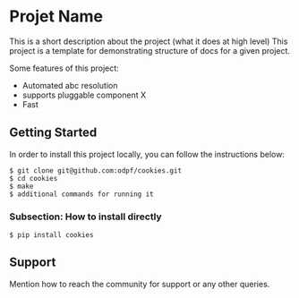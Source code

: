 # Projet Name

This is a short description about the project (what it does at high level) This project is a template for demonstrating structure of docs for a given project.

Some features of this project:
- Automated abc resolution
- supports pluggable component X
- Fast


## Getting Started

In order to install this project locally, you can follow the instructions below:
```
$ git clone git@github.com:odpf/cookies.git
$ cd cookies
$ make
$ additional commands for running it
```

### Subsection: How to install directly

```
$ pip install cookies
```


## Support

Mention how to reach the community for support or any other queries.

